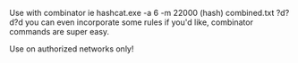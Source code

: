 Use with combinator ie hashcat.exe -a 6 -m 22000 (hash) combined.txt ?d?d?d you can even incorporate some rules if you'd like, combinator commands are super easy.

Use on authorized networks only!

